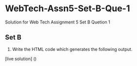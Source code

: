 # WebTech-Assn5-Set-B-Que-1
Solution for Web Tech Assignment 5 Set B Quetion 1

## Set B
1. Write the HTML code which generates the following output.

[live solution] ()
